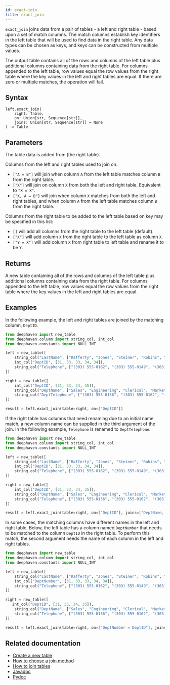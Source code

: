 ```yaml
---
id: exact-join
title: exact_join
---
```


`exact_join` joins data from a pair of tables - a left and right table - based upon a set of match columns. The match columns establish key identifiers in the left table that will be used to find data in the right table. Any data types can be chosen as keys, and keys can be constructed from multiple values.

The output table contains all of the rows and columns of the left table plus additional columns containing data from the right table. For columns appended to the left table, row values equal the row values from the right table where the key values in the left and right tables are equal. If there are zero or multiple matches, the operation will fail.

## Syntax

```
left.exact_join(
    right: Table,
    on: Union[str, Sequence[str]],
    joins: Union[str, Sequence[str]] = None
) -> Table
```

## Parameters

<ParamTable>
<Param name="table" type="Table">

The table data is added from (the right table).

</Param>
<Param name="on" type="Union[str, Sequence[str]]">

Columns from the left and right tables used to join on.

- `["A = B"]` will join when column `A` from the left table matches column `B` from the right table.
- `["X"]` will join on column `X` from both the left and right table. Equivalent to `"X = X"`.
- `["X, A = B"]` will join when column `X` matches from both the left and right tables, and when column `A` from the left table matches column `B` from the right table.

</Param>
<Param name="joins" type="Union[str, Sequence[str]]" optional>

Columns from the right table to be added to the left table based on key may be specified in this list:

- `[]` will add all columns from the right table to the left table (default).
- `["X"]` will add column `X` from the right table to the left table as column `X`.
- `["Y = X"]` will add column `X` from right table to left table and rename it to be `Y`.

</Param>
</ParamTable>

## Returns

A new table containing all of the rows and columns of the left table plus additional columns containing data from the right table. For columns appended to the left table, row values equal the row values from the right table where the key values in the left and right tables are equal.

## Examples

In the following example, the left and right tables are joined by the matching column, `DeptID`.

```python order=left,right,result
from deephaven import new_table
from deephaven.column import string_col, int_col
from deephaven.constants import NULL_INT

left = new_table([
    string_col("LastName", ["Rafferty", "Jones", "Steiner", "Robins", "Smith"]),
    int_col("DeptID", [31, 33, 33, 34, 34]),
    string_col("Telephone", ["(303) 555-0162", "(303) 555-0149", "(303) 555-0184", "(303) 555-0125", ""]),
])

right = new_table([
    int_col("DeptID", [31, 33, 34, 35]),
    string_col("DeptName", ["Sales", "Engineering", "Clerical", "Marketing"]),
    string_col("DeptTelephone", ["(303) 555-0136", "(303) 555-0162", "(303) 555-0175", "(303) 555-0171"])
])

result = left.exact_join(table=right, on=["DeptID"])
```

If the right table has columns that need renaming due to an initial name match, a new column name can be supplied in the third argument of the join. In the following example, `Telephone` is renamed to `DeptTelephone`.

```python order=left,right,result
from deephaven import new_table
from deephaven.column import string_col, int_col
from deephaven.constants import NULL_INT

left = new_table([
    string_col("LastName", ["Rafferty", "Jones", "Steiner", "Robins", "Smith"]),
    int_col("DeptID", [31, 33, 33, 34, 34]),
    string_col("Telephone", ["(303) 555-0162", "(303) 555-0149", "(303) 555-0184", "(303) 555-0125", ""]),
])

right = new_table([
    int_col("DeptID", [31, 33, 34, 35]),
    string_col("DeptName", ["Sales", "Engineering", "Clerical", "Marketing"]),
    string_col("Telephone", ["(303) 555-0136", "(303) 555-0162", "(303) 555-0175", "(303) 555-0171"])
])

result = left.exact_join(table=right, on=["DeptID"], joins=["DeptName, DeptTelephone = Telephone"])
```

In some cases, the matching columns have different names in the left and right table. Below, the left table has a column named `DeptNumber` that needs to be matched to the column `DeptID` in the right table. To perform this match, the second argument needs the name of each column in the left and right tables.

```python order=left,right,result
from deephaven import new_table
from deephaven.column import string_col, int_col
from deephaven.constants import NULL_INT

left = new_table([
    string_col("LastName", ["Rafferty", "Jones", "Steiner", "Robins", "Smith"]),
    int_col("DeptNumber", [31, 33, 33, 34, 34]),
    string_col("Telephone", ["(303) 555-0162", "(303) 555-0149", "(303) 555-0184", "(303) 555-0125", ""]),
])

right = new_table([
   int_col("DeptID", [31, 33, 34, 35]),
    string_col("DeptName", ["Sales", "Engineering", "Clerical", "Marketing"]),
    string_col("Telephone", ["(303) 555-0136", "(303) 555-0162", "(303) 555-0175", "(303) 555-0171"])
])

result = left.exact_join(table=right, on=["DeptNumber = DeptID"], joins=["DeptName, DeptTelephone = Telephone"])
```

## Related documentation

- [Create a new table](../../../how-to-guides/new-table.md)
- [How to choose a join method](../../../conceptual/choose-joins.md)
- [How to join tables](../../../how-to-guides/join-two-tables.md)
- [Javadoc](<https://deephaven.io/core/javadoc/io/deephaven/engine/table/Table.html#exactJoin(io.deephaven.engine.table.Table,java.lang.String)>)
- [Pydoc](https://deephaven.io/core/pydoc/code/deephaven.table.html?highlight=exact#deephaven.table.Table.exact_join)
